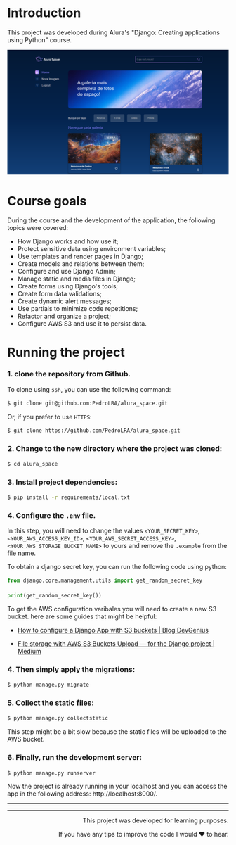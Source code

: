 # Introduction

This project was developed during Alura's "Django: Creating applications using Python" course.

![](./__screenshots/project_screenshot.png)

# Course goals

During the course and the development of the application, the following topics were covered:

- How Django works and how use it;
- Protect sensitive data using environment variables;
- Use templates and render pages in Django;
- Create models and relations between them;
- Configure and use Django Admin;
- Manage static and media files in Django;
- Create forms using Django's tools;
- Create form data validations;
- Create dynamic alert messages;
- Use partials to minimize code repetitions;
- Refactor and organize a project;
- Configure AWS S3 and use it to persist data.

# Running the project

### 1. clone the repository from Github.

To clone using `ssh`, you can use the following command:

```sh
$ git clone git@github.com:PedroLRA/alura_space.git
```

Or, if you prefer to use `HTTPS`:

```sh
$ git clone https://github.com/PedroLRA/alura_space.git
```    

### 2. Change to the new directory where the project was cloned:

```sh
$ cd alura_space
```

### 3. Install project dependencies:

```sh
$ pip install -r requirements/local.txt
```

### 4. Configure the `.env` file.

In this step, you will need to change the values `<YOUR_SECRET_KEY>`, `<YOUR_AWS_ACCESS_KEY_ID>`, `<YOUR_AWS_SECRET_ACCESS_KEY>`, `<YOUR_AWS_STORAGE_BUCKET_NAME>` to yours and remove the `.example` from the file name.

To obtain a django secret key, you can run the following code using python:
```py
from django.core.management.utils import get_random_secret_key

print(get_random_secret_key())
```

To get the AWS configuration varibales you will need to create a new S3 bucket. here are some guides that might be helpful:

- [How to configure a Django App with S3 buckets | Blog DevGenius](https://blog.devgenius.io/how-to-configure-a-django-application-with-s3-buckets-for-file-storage-9cea315316a4)

- [File storage with AWS S3 Buckets Upload — for the Django project | Medium](https://medium.com/@hrushi669/file-storage-with-aws-s3-buckets-upload-for-the-django-project-50ea7208c4b1)

### 4. Then simply apply the migrations:

```sh
$ python manage.py migrate
```    

### 5. Collect the static files:

```sh
$ python manage.py collectstatic
```

This step might be a bit slow because the static files will be uploaded to the AWS bucket.

### 6. Finally, run the development server:

```sh
$ python manage.py runserver
```

Now the project is already running in your localhost and you can access the app in the following address: http://localhost:8000/.

---
---

<div style="text-align: right;">
This project was developed for learning purposes.

If you have any tips to improve the code I would ❤️ to hear.
</div>
